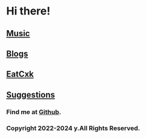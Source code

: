 # Hi there!

## [Music](https://wersdfxcvlwy.github.io/music)
## [Blogs](https://wersdfxcvlwy.github.io/blogs)
## [EatCxk](https://wersdfxcvlwy.github.io/EatCxk)
## [Suggestions](https://wersdfxcvlwy.github.io/suggestions)

### Find me at [Github](https://github.com/wersdfxcvlwy).
### Copyright 2022-2024 y.All Rights Reserved.
